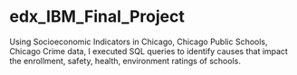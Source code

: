 # edx_IBM_Final_Project
Using Socioeconomic Indicators in Chicago, Chicago Public Schools, Chicago Crime data, I executed SQL queries to identify causes that impact the enrollment, safety, health, environment ratings of schools.
